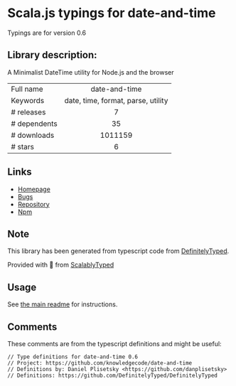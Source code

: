
# Scala.js typings for date-and-time

Typings are for version 0.6

## Library description:
A Minimalist DateTime utility for Node.js and the browser

|                    |                 |
| ------------------ | :-------------: |
| Full name          | date-and-time |
| Keywords           | date, time, format, parse, utility |
| # releases         | 7 |
| # dependents       | 35 |
| # downloads        | 1011159 |
| # stars            | 6 |

## Links
- [Homepage](https://github.com/knowledgecode/date-and-time)
- [Bugs](https://github.com/knowledgecode/date-and-time/issues)
- [Repository](https://github.com/knowledgecode/date-and-time)
- [Npm](https://www.npmjs.com/package/date-and-time)
    


## Note
This library has been generated from typescript code from [DefinitelyTyped](https://definitelytyped.org).

Provided with :purple_heart: from [ScalablyTyped](https://github.com/oyvindberg/ScalablyTyped)

## Usage
See [the main readme](../../readme.md) for instructions.

## Comments

These comments are from the typescript definitions and might be useful:
```
// Type definitions for date-and-time 0.6
// Project: https://github.com/knowledgecode/date-and-time
// Definitions by: Daniel Plisetsky <https://github.com/danplisetsky>
// Definitions: https://github.com/DefinitelyTyped/DefinitelyTyped

```

